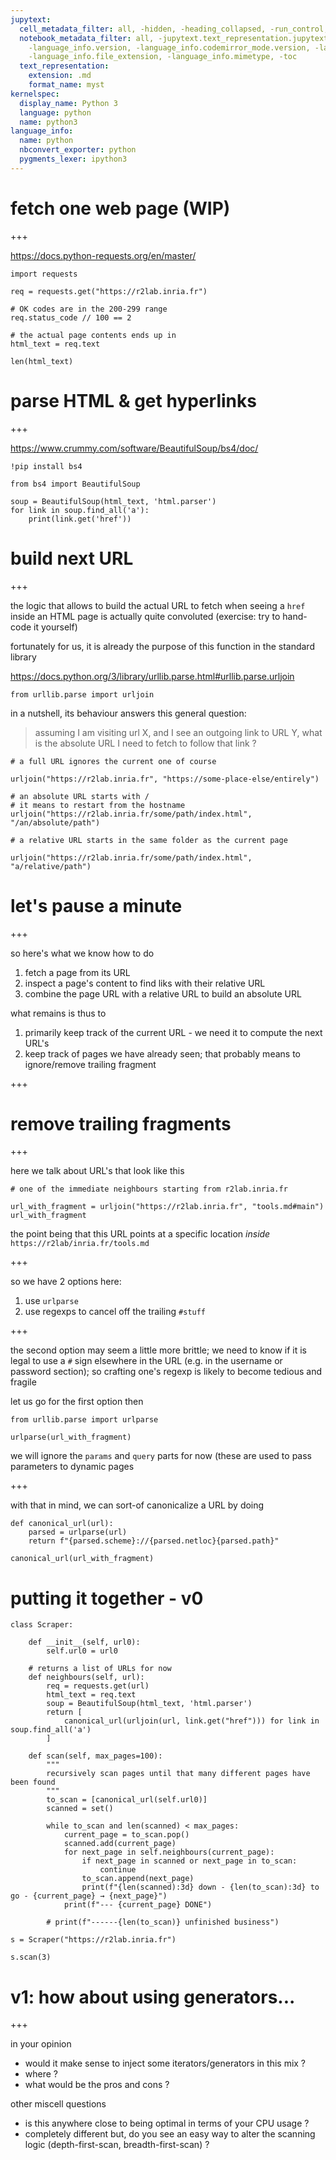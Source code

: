 ```yaml
---
jupytext:
  cell_metadata_filter: all, -hidden, -heading_collapsed, -run_control, -trusted
  notebook_metadata_filter: all, -jupytext.text_representation.jupytext_version, -jupytext.text_representation.format_version,
    -language_info.version, -language_info.codemirror_mode.version, -language_info.codemirror_mode,
    -language_info.file_extension, -language_info.mimetype, -toc
  text_representation:
    extension: .md
    format_name: myst
kernelspec:
  display_name: Python 3
  language: python
  name: python3
language_info:
  name: python
  nbconvert_exporter: python
  pygments_lexer: ipython3
---
```


# fetch one web page (WIP)

+++

<https://docs.python-requests.org/en/master/>

```{code-cell} ipython3
import requests
```

```{code-cell} ipython3
req = requests.get("https://r2lab.inria.fr")
```

```{code-cell} ipython3
# OK codes are in the 200-299 range
req.status_code // 100 == 2
```

```{code-cell} ipython3
# the actual page contents ends up in 
html_text = req.text
```

```{code-cell} ipython3
len(html_text)
```

# parse HTML & get hyperlinks

+++

<https://www.crummy.com/software/BeautifulSoup/bs4/doc/>

```{code-cell} ipython3
!pip install bs4
```

```{code-cell} ipython3
from bs4 import BeautifulSoup
```

```{code-cell} ipython3
soup = BeautifulSoup(html_text, 'html.parser')
for link in soup.find_all('a'):
    print(link.get('href'))
```

# build next URL

+++

the logic that allows to build the actual URL to fetch when seeing a `href` inside an HTML page is actually quite convoluted (exercise: try to hand-code it yourself)

fortunately for us, it is already the purpose of this function in the standard library

<https://docs.python.org/3/library/urllib.parse.html#urllib.parse.urljoin>

```{code-cell} ipython3
from urllib.parse import urljoin
```

in a nutshell, its behaviour answers this general question:

> assuming I am visiting url X, and I see an outgoing link to URL Y, what is the absolute URL I need to fetch to follow that link ?

```{code-cell} ipython3
# a full URL ignores the current one of course

urljoin("https://r2lab.inria.fr", "https://some-place-else/entirely") 
```

```{code-cell} ipython3
# an absolute URL starts with /
# it means to restart from the hostname
urljoin("https://r2lab.inria.fr/some/path/index.html", "/an/absolute/path")
```

```{code-cell} ipython3
# a relative URL starts in the same folder as the current page

urljoin("https://r2lab.inria.fr/some/path/index.html", "a/relative/path")
```

# let's pause a minute

+++

so here's what we know how to do 

1. fetch a page from its URL
1. inspect a page's content to find liks with their relative URL
1. combine the page URL with a relative URL to build an absolute URL

what remains is thus to

1. primarily keep track of the current URL - we need it to compute the next URL's
1. keep track of pages we have already seen; that probably means to ignore/remove trailing fragment

+++

# remove trailing fragments

+++

here we talk about URL's that look like this

```{code-cell} ipython3
# one of the immediate neighbours starting from r2lab.inria.fr

url_with_fragment = urljoin("https://r2lab.inria.fr", "tools.md#main")
url_with_fragment
```

the point being that this URL points at a specific location *inside* `https://r2lab/inria.fr/tools.md`

+++

so we have 2 options here:

1. use `urlparse`
1. use regexps to cancel off the trailing `#stuff`

+++

the second option may seem a little more brittle; we need to know if it is legal to use a `#` sign elsewhere in the URL (e.g. in the username or password section); so crafting one's regexp is likely to become tedious and fragile

let us go for the first option then

```{code-cell} ipython3
from urllib.parse import urlparse
```

```{code-cell} ipython3
urlparse(url_with_fragment)
```

we will ignore the `params` and `query` parts for now (these are used to pass parameters to dynamic pages

+++

with that in mind, we can sort-of canonicalize a URL by doing

```{code-cell} ipython3
def canonical_url(url):
    parsed = urlparse(url)
    return f"{parsed.scheme}://{parsed.netloc}{parsed.path}"
```

```{code-cell} ipython3
canonical_url(url_with_fragment)
```

# putting it together - v0

```{code-cell} ipython3
class Scraper:

    def __init__(self, url0):
        self.url0 = url0

    # returns a list of URLs for now
    def neighbours(self, url):
        req = requests.get(url)
        html_text = req.text
        soup = BeautifulSoup(html_text, 'html.parser')
        return [
            canonical_url(urljoin(url, link.get("href"))) for link in soup.find_all('a')
        ]

    def scan(self, max_pages=100):
        """
        recursively scan pages until that many different pages have been found
        """
        to_scan = [canonical_url(self.url0)]
        scanned = set()

        while to_scan and len(scanned) < max_pages:
            current_page = to_scan.pop()
            scanned.add(current_page)
            for next_page in self.neighbours(current_page):
                if next_page in scanned or next_page in to_scan:
                    continue
                to_scan.append(next_page)
                print(f"{len(scanned):3d} down - {len(to_scan):3d} to go - {current_page} → {next_page}")
            print(f"--- {current_page} DONE")

        # print(f"------{len(to_scan)} unfinished business")
```

```{code-cell} ipython3
s = Scraper("https://r2lab.inria.fr")

s.scan(3)
```

# v1: how about using generators...

+++

in your opinion

* would it make sense to inject some iterators/generators in this mix ?
* where ?
* what would be the pros and cons ?

other miscell questions

* is this anywhere close to being optimal in terms of your CPU usage ?
* completely different but, do you see an easy way to alter the scanning logic (depth-first-scan, breadth-first-scan) ?
